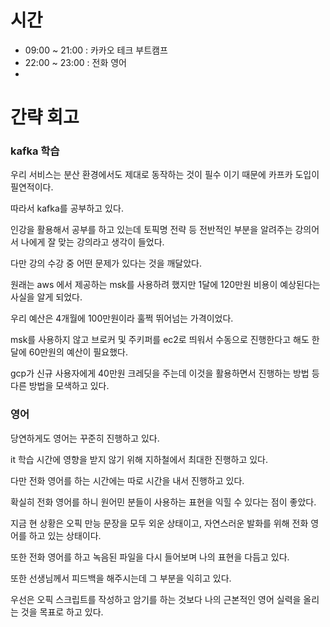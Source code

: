 # 시간
- 09:00 ~ 21:00 : 카카오 테크 부트캠프
- 22:00 ~ 23:00 : 전화 영어
- 
# 간략 회고

### kafka 학습

우리 서비스는 분산 환경에서도 제대로 동작하는 것이 필수 이기 때문에 카프카 도입이 필연적이다.

따라서 kafka를 공부하고 있다.

인강을 활용해서 공부를 하고 있는데 토픽명 전략 등 전반적인 부분을 알려주는 강의어서 나에게 잘 맞는 강의라고 생각이 들었다.

다만 강의 수강 중 어떤 문제가 있다는 것을 깨달았다.

원래는 aws 에서 제공하는 msk를 사용하려 했지만 1달에 120만원 비용이 예상된다는 사실을 알게 되었다.

우리 예산은 4개월에 100만원이라 훌쩍 뛰어넘는 가격이었다.

msk를 사용하지 않고 브로커 및 주키퍼를 ec2로 띄워서 수동으로 진행한다고 해도 한달에 60만원의 예산이 필요했다.

gcp가 신규 사용자에게 40만원 크레딧을 주는데 이것을 활용하면서 진행하는 방법 등 다른 방법을 모색하고 있다.

### 영어

당연하게도 영어는 꾸준히 진행하고 있다.

it 학습 시간에 영향을 받지 않기 위해 지하철에서 최대한 진행하고 있다.

다만 전화 영어를 하는 시간에는 따로 시간을 내서 진행하고 있다.

확실히 전화 영어를 하니 원어민 분들이 사용하는 표현을 익힐 수 있다는 점이 좋았다.

지금 현 상황은 오픽 만능 문장을 모두 외운 상태이고, 자연스러운 발화를 위해 전화 영어를 하고 있는 상태이다.

또한 전화 영어를 하고 녹음된 파일을 다시 들어보며 나의 표현을 다듬고 있다.

또한 선생님께서 피드백을 해주시는데 그 부분을 익히고 있다.

우선은 오픽 스크립트를 작성하고 암기를 하는 것보다 나의 근본적인 영어 실력을 올리는 것을 목표로 하고 있다.